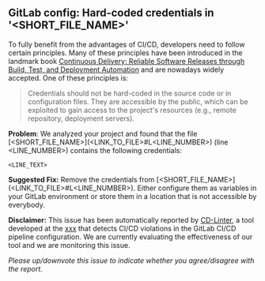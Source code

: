 GitLab config: Hard-coded credentials in '<SHORT_FILE_NAME>'
---
To fully benefit from the advantages of CI/CD, developers need to follow certain principles. Many of these principles have been introduced in the landmark book [Continuous Delivery: Reliable Software Releases through Build, Test, and Deployment Automation](https://www.oreilly.com/library/view/continuous-delivery-reliable/9780321670250/) and are nowadays widely accepted. One of these principles is:

> Credentials should not be hard-coded in the source code or in configuration files.
They are accessible by the public, which can be exploited to gain access to the project's resources (e.g., remote repository, deployment servers).

**Problem**: We analyzed your project and found that the file [<SHORT_FILE_NAME>](<LINK_TO_FILE>#L<LINE_NUMBER>) (line <LINE_NUMBER>) contains the following credentials:

```
<LINE_TEXT>
```

**Suggested Fix:** Remove the credentials from [<SHORT_FILE_NAME>](<LINK_TO_FILE>#L<LINE_NUMBER>). Either configure them as variables in your GitLab environment or store them in a location that is not accessible by everybody.

**Disclaimer:**
This issue has been automatically reported by [CD-Linter](xxx), a tool developed at the [xxx](xxx) that detects CI/CD violations in the GitLab CI/CD pipeline configuration.
We are currently evaluating the effectiveness of our tool and we are monitoring this issue.

*Please up/downvote this issue to indicate whether you agree/disagree with the report.*